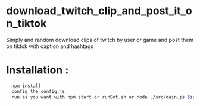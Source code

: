 # download_twitch_clip_and_post_it_on_tiktok
Simply and random download clips of twitch by user or game and post them on tiktok with caption and hashtags 

# Installation :

```bash
  npm install
  config the config.js
  run as you want with npm start or runBot.sh or node ./src/main.js $index
```


